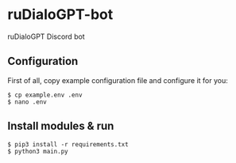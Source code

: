 # ruDialoGPT-bot
ruDialoGPT Discord bot

## Configuration
First of all, copy example configuration file and configure it for you:
```
$ cp example.env .env
$ nano .env
```

## Install modules & run
```
$ pip3 install -r requirements.txt
$ python3 main.py
```